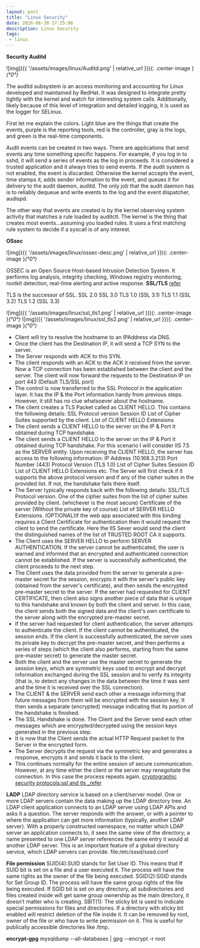 ```yaml
---
layout: post
title: "Linux Security"
date: 2016-06-30 17:25:06
description: Linux Security
tags: 
 - linux
---
```


**Security Auditd**

![img]({{ '/assets/images/linux/Auditd.png' | relative_url }}){: .center-image }*(°0°)*

The auditd subsystem is an access monitoring and accounting for Linux developed and maintained by RedHat. It was designed to integrate pretty tightly with the kernel and watch for interesting system calls. Additionally, likely because of this level of integration and detailed logging, it is used as the logger for SELinux. 

First let me explain the colors. Light blue are the things that create the events, purple is the reporting tools, red is the controller, gray is the logs, and green is the real-time components.

Audit events can be created in two ways. There are applications that send events any time something specific happens. For example, if you log in to sshd, it will send a series of events as the log in proceeds. It is considered a trusted application and it always tries to send events. If the audit system is not enabled, the event is discarded. Otherwise the kernel accepts the event, time stamps it, adds sender information to the event, and queues it for delivery to the audit daemon, auditd. The only job that the audit daemon has is to reliably dequeue and write events to the log and the event dispatcher, audispd.

The other way that events are created is by the kernel observing system activity that matches a rule loaded by auditctl. The kernel is the thing that creates most events...assuming you loaded rules. It uses a first matching rule system to decide if a syscall is of any interest.

**OSsec**

![img]({{ '/assets/images/linux/ossec-desc.png' | relative_url }}){: .center-image }*(°0°)*

OSSEC is an Open Source Host-based Intrusion Detection System. It performs log analysis, integrity checking, Windows registry monitoring, rootkit detection, real-time alerting and active response. 
**SSL/TLS**
[refer](https://blogs.msdn.microsoft.com/kaushal/2013/08/02/ssl-handshake-and-https-bindings-on-iis/)

TLS is the successor of SSL.
SSL 2.0
SSL 3.0
TLS 1.0 (SSL 3.1)
TLS 1.1 (SSL 3.2)
TLS 1.2 (SSL 3.3)

![img]({{ '/assets/images/linux/ssl_tls1.png' | relative_url }}){: .center-image }*(°0°)*
![img]({{ '/assets/images/linux/ssl_tls2.png' | relative_url }}){: .center-image }*(°0°)*

 - Client will try to resolve the hostname to an IPAddress via DNS.
 - Once the client has the Destination IP, it will send a TCP SYN to the server.
 - The Server responds with ACK to this SYN.
 - The client responds with an ACK to the ACK it received from the server. Now a TCP connection has been established between the client and the server. The client will now forward the requests to the Destination IP on port 443 (Default TLS/SSL port)
 - The control is now transferred to the SSL Protocol in the application layer. It has the IP & the Port information handy from previous steps. However, it still has no clue whatsoever about the hostname.
 - The client creates a TLS Packet called as CLIENT HELLO. This contains the following details:
SSL Protocol version
Session ID
List of Cipher Suites supported by the client.
List of CLIENT HELLO Extensions
 - The client sends a CLIENT HELLO to the server on the IP & Port it obtained during TCP handshake.
 - The client sends a CLIENT HELLO to the server on the IP & Port it obtained during TCP handshake.
For this scenario I will consider IIS 7.5 as the SERVER entity. Upon receiving the CLIENT HELLO, the server has access to the following information:
IP Address (10.168.3.213)
Port Number (443)
Protocol Version (TLS 1.0)
List of Cipher Suites
Session ID
List of CLIENT HELLO Extensions etc.
The Server will first check if it supports the above protocol version and if any of the cipher suites in the provided list. If not, the handshake fails there itself.
 - The Server typically responds back with the following details:
SSL/TLS Protocol version.
One of the cipher suites from the list of cipher suites provided by client. (whichever is the most secure)
Certificate of the server (Without the private key of course)
List of SERVER HELLO Extensions.
(OPTIONAL)If the web app associated with this binding requires a Client Certificate for authentication then it would request the client to send the certificate. Here the IIS Sever would send the client the distinguished names of the list of TRUSTED ROOT CA it supports.
 - The Client uses the SERVER HELLO to perform SERVER AUTHENTICATION. If the server cannot be authenticated, the user is warned and informed that an encrypted and authenticated connection cannot be established. If the server is successfully authenticated, the client proceeds to the next step.
 - The Client uses the data provided from the server to generate a pre-master secret for the session, encrypts it with the server's public key (obtained from the server's certificate), and then sends the encrypted pre-master secret to the server. If the server had requested for CLIENT CERTIFICATE, then client also signs another piece of data that is unique to this handshake and known by both the client and server. In this case, the client sends both the signed data and the client's own certificate to the server along with the encrypted pre-master secret.
 - If the server had requested for client authentication, the server attempts to authenticate the client. If the client cannot be authenticated, the session ends. If the client is successfully authenticated, the server uses its private key to decrypt the pre-master secret, and then performs a series of steps (which the client also performs, starting from the same pre-master secret) to generate the master secret.
 - Both the client and the server use the master secret to generate the session keys, which are symmetric keys used to encrypt and decrypt information exchanged during the SSL session and to verify its integrity (that is, to detect any changes in the data between the time it was sent and the time it is received over the SSL connection).
 - The CLIENT & the SERVER send each other a message informing that future messages from them will be encrypted with the session key. It then sends a separate (encrypted) message indicating that its portion of the handshake is finished.
 - The SSL Handshake is done. The Client and the Server send each other messages which are encrypted/decrypted using the session keys generated in the previous step.
 - It is now that the Client sends the actual HTTP Request packet to the Server in the encrypted form.
 - The Server decrypts the request via the symmetric key and generates a response, encrypts it and sends it back to the client.
 - This continues normally for the entire session of secure communication. However, at any time either the client or the server may renegotiate the connection. In this case the process repeats again.
[cryptographic security protocols:ssl and tls _refer](https://www.ibm.com/support/knowledgecenter/en/SSFKSJ_7.5.0/com.ibm.mq.sec.doc/q009910_.htm)

**LADP**
LDAP directory service is based on a client/server model. One or more LDAP servers contain the data making up the LDAP directory tree. An LDAP client application connects to an LDAP server using LDAP APIs and asks it a question. The server responds with the answer, or with a pointer to where the application can get more information (typically, another LDAP server). With a properly constructed namespace, no matter which LDAP server an application connects to, it sees the same view of the directory; a name presented to one LDAP server references the same entry it would at another LDAP server. This is an important feature of a global directory service, which LDAP servers can provide.
file:/etc/sssd/sssd.conf


**File permission**
SUID(4):SUID stands for Set User ID. This means that If SUID bit is set on a file and a user executed it. The process will have the same rights as the owner of the file being executed.
SGID(2):SGID stands for Set Group ID. The process will have the same group rights of the file being executed. If SGID bit is set on any directory, all subdirectories and files created inside will get same group ownership as the main directory, it doesn’t matter who is creating.
SBIT(1): The sticky bit is used to indicate special permissions for files and directories. If a directory with sticky bit enabled will restrict deletion of the file inside it. It can be removed by root, owner of the file or who have to write permission on it. This is useful for publically accessible directories like /tmp.


**encrypt-gpg**
mysqldump --all-databases | gpg --encrypt -r root 
